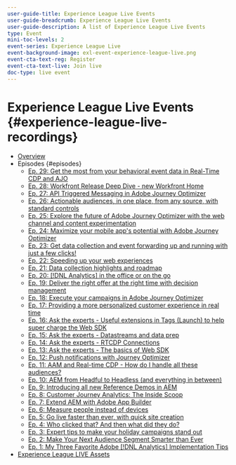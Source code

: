 ```yaml
---
user-guide-title: Experience League Live Events
user-guide-breadcrumb: Experience League Live Events
user-guide-description: A list of Experience League Live Events
type: Event
mini-toc-levels: 2
event-series: Experience League Live
event-background-image: exl-event-experience-league-live.png
event-cta-text-reg: Register
event-cta-text-live: Join live
doc-type: live event
---
```


# Experience League Live Events {#experience-league-live-recordings}

+ [Overview](overview.md)
+ Episodes {#episodes}
  + [Ep. 29: Get the most from your behavioral event data in Real-Time CDP and AJO](episodes/exl-live-episode-11-14-23.md)
  + [Ep. 28: Workfront Release Deep Dive - new Workfront Home](episodes/exl-live-episode-10-26-23.md)
  + [Ep. 27: API Triggered Messaging in Adobe Journey Optimizer](episodes/exl-live-episode-8-23-23.md)
  + [Ep. 26: Actionable audiences, in one place​, from any source, with standard controls](episodes/exl-live-episode-7-20-23.md)
  + [Ep. 25: Explore the future of Adobe Journey Optimizer with the web channel and content experimentation](episodes/exl-live-episode-6-14-23.md)
  + [Ep. 24: Maximize your mobile app's potential with Adobe Journey Optimizer](episodes/exl-live-episode-5-24-23.md)
  + [Ep. 23: Get data collection and event forwarding up and running with just a few clicks!](episodes/exl-live-episode-4-25-23.md)
  + [Ep. 22: Speeding up your web experiences](episodes/exl-live-episode-2-16-23.md)
  + [Ep. 21: Data collection highlights and roadmap](episodes/exl-live-episode-1-26-23.md)
  + [Ep. 20: [!DNL Analytics] in the office or on the go](episodes/exl-live-episode-11-18-22.md)
  + [Ep. 19: Deliver the right offer at the right time with decision management](episodes/exl-live-episode-10-25-22.md)
  + [Ep. 18: Execute your campaigns in Adobe Journey Optimizer](episodes/exl-live-episode-09-22-22.md)
  + [Ep. 17: Providing a more personalized customer experience in real time](episodes/exl-live-episode-09-20-22.md)
  + [Ep. 16: Ask the experts - Useful extensions in Tags (Launch) to help super charge the Web SDK](episodes/exl-live-episode-08-23-22.md)
  + [Ep. 15: Ask the experts - Datastreams and data prep](episodes/exl-live-episode-07-21-22.md)
  + [Ep. 14: Ask the experts - RTCDP Connections](episodes/exl-live-episode-06-23-22.md)
  + [Ep. 13: Ask the experts - The basics of Web SDK](episodes/exl-live-episode-05-26-22.md)
  + [Ep. 12: Push notifications with Journey Optimizer](episodes/exl-live-episode-05-12-22.md)
  + [Ep. 11: AAM and Real-time CDP - How do I handle all these audiences?](episodes/exl-live-episode-04-28-22.md)
  + [Ep. 10: AEM from Headful to Headless (and everything in between)](episodes/exl-live-episode-04-21-22.md)
  + [Ep. 9: Introducing all new Reference Demos in AEM](episodes/exl-live-episode-02-03-22.md)
  + [Ep. 8: Customer Journey Analytics: The Inside Scoop](episodes/exl-live-episode-08.md)
  + [Ep. 7: Extend AEM with Adobe App Builder](episodes/exl-live-episode-07.md)
  + [Ep. 6: Measure people instead of devices](episodes/exl-live-episode-06.md)
  + [Ep. 5: Go live faster than ever, with quick site creation](episodes/exl-live-episode-05.md)
  + [Ep. 4: Who clicked that? And then what did they do?](episodes/exl-live-episode-04.md)
  + [Ep. 3: Expert tips to make your holiday campaigns stand out](episodes/exl-live-episode-03.md)
  + [Ep. 2: Make Your Next Audience Segment Smarter than Ever](episodes/exl-live-episode-02.md)
  + [Ep. 1: My Three Favorite Adobe [!DNL Analytics] Implementation Tips](episodes/exl-live-episode-01.md)
+ [Experience League LIVE Assets](exl-live-assets.md)
